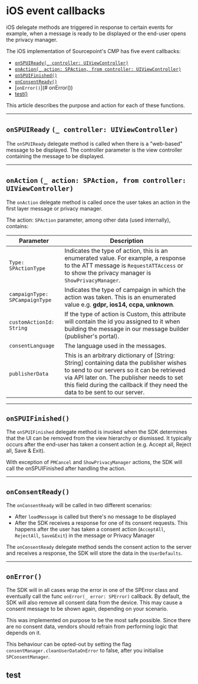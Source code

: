 # iOS event callbacks

iOS delegate methods are triggered in response to certain events for example, when a message is ready to be displayed or the end-user opens the privacy manager.

The iOS implementation of Sourcepoint's CMP has five event callbacks: 

- [`onSPUIReady(_ controller: UIViewController)`](#onSPUIReady)
- [`onAction(_ action: SPAction, from controller: UIViewController)`](#onAction)
- [`onSPUIFinished()`](##onSPUIFinished())
- [`onConsentReady()`](##`onConsentReady`)
- [`onError()`](# onError())
- [test()](#<test()>)

This article describes the purpose and action for each of these functions.

---
## `onSPUIReady` `(_ controller: UIViewController)`

The `onSPUIReady` delegate method is called when there is a "web-based" message to be displayed. The controller parameter is the view controller containing the message to be displayed.

---
## `onAction` `(_ action: SPAction, from controller: UIViewController)`

The `onAction` delegate method is called once the user takes an action in the first layer message or privacy manager.

The action: `SPAction` parameter, among other data (used internally), contains:

| Parameter                      | Description                                                                                                                                                                                                                                                        |
|--------------------------------|--------------------------------------------------------------------------------------------------------------------------------------------------------------------------------------------------------------------------------------------------------------------|
| `Type: SPActionType`           | Indicates the type of action, this is an enumerated value.  For example, a response to the ATT message is `RequestATTAccess` or to show the privacy manager is `ShowPrivacyManager`.                                                                               |
| `campaignType: SPCampaignType` | Indicates the type of campaign in which the action was taken. This is an enumerated value e.g.  **gdpr, ios14, ccpa, unknown**.                                                                                                                                    |
| `customActionId: String`       | If the type of action is Custom, this attribute will contain the id you assigned to it when building the message in our message builder (publisher's portal).                                                                                                      |
| `consentLanguage`              | The language used in the messages.                                                                                                                                                                                                                                 |
| `publisherData`                | This is an arbitrary dictionary of [String: String] containing data the publisher wishes to send to our servers so it can be retrieved via API later on. The publisher needs to set this field during the callback if they need the data to be sent to our server. |

---
## `onSPUIFinished()`

The `onSPUIFinished` delegate method is invoked when the SDK determines that the UI can be removed from the view hierarchy or dismissed. It typically occurs after the end-user has taken a consent action (e.g. Accept all, Reject all, Save & Exit).

With exception of `PMCancel` and `ShowPrivacyManager` actions, the SDK will call the onSPUIFinished after handling the action.

---
## `onConsentReady()`

The `onConsentReady` will be called in two different scenarios:

- After `loadMessage` is called but there's no message to be displayed
- After the SDK receives a response for one of its consent requests. This happens after the user has taken a consent action (`AcceptAll`, `RejectAll`, `Save&Exit`) in the message or Privacy Manager

The `onConsentReady` delegate method sends the consent action to the server and receives a response, the SDK will store the data in the `UserDefaults`.

---
## `onError()`

The SDK will in all cases wrap the error in one of the SPError class and eventually call the func `onError(_ error: SPError)` callback. By default, the SDK will also remove all consent data from the device. This may cause a consent message to be shown again, depending on your scenario.

This was implemented on purpose to be the most safe possible. Since there are no consent data, vendors should refrain from performing logic that depends on it.

This behaviour can be opted-out by setting the flag `consentManager.cleanUserDataOnError` to false, after you initialise `SPConsentManager`.

## test
